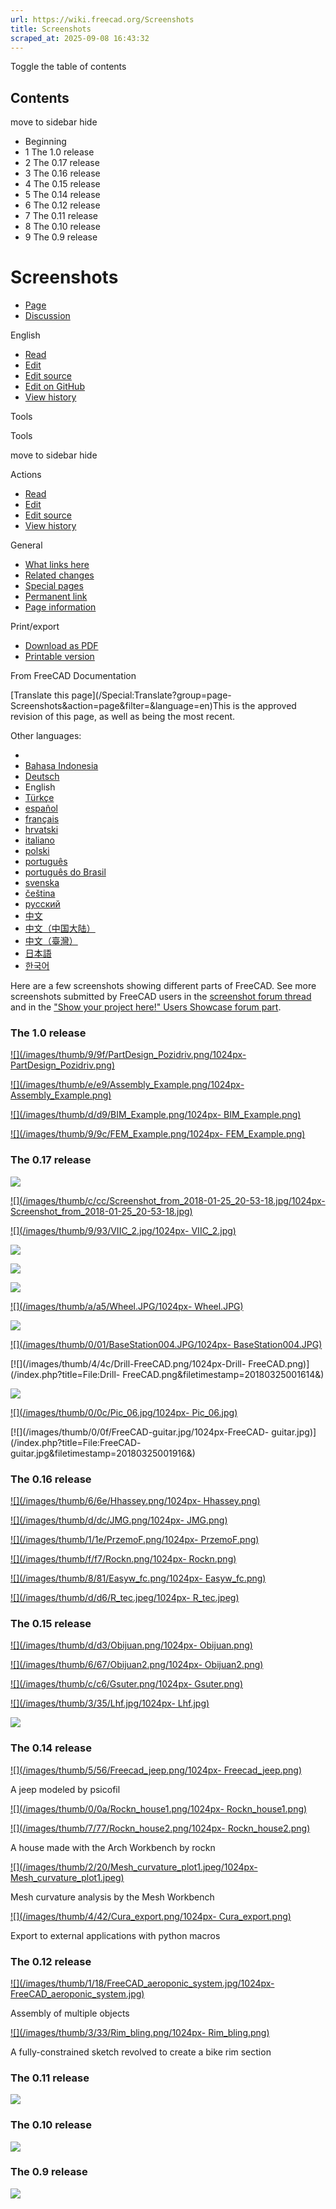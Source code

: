 ```yaml
---
url: https://wiki.freecad.org/Screenshots
title: Screenshots
scraped_at: 2025-09-08 16:43:32
---
```


Toggle the table of contents

## Contents

move to sidebar hide

  * Beginning
  * 1 The 1.0 release
  * 2 The 0.17 release
  * 3 The 0.16 release
  * 4 The 0.15 release
  * 5 The 0.14 release
  * 6 The 0.12 release
  * 7 The 0.11 release
  * 8 The 0.10 release
  * 9 The 0.9 release

# Screenshots

  * [Page](/Screenshots "View the content page \[ctrl-option-c\]")
  * [Discussion](/index.php?title=Talk:Screenshots&action=edit&redlink=1 "Discussion about the content page \(page does not exist\) \[ctrl-option-t\]")

English

  * [Read](/Screenshots)
  * [Edit](/index.php?title=Screenshots&veaction=edit "Edit this page \[ctrl-option-v\]")
  * [Edit source](/index.php?title=Screenshots&action=edit "Edit the source code of this page \[ctrl-option-e\]")
  * [Edit on GitHub](https://github.com/Reqrefusion/FreeCAD-Documentation-Project/blob/main/wiki/Screenshots.wikitext "Edit this page on GitHub")
  * [View history](/index.php?title=Screenshots&action=history "Past revisions of this page \[ctrl-option-h\]")

Tools

Tools

move to sidebar hide

Actions

  * [Read](/Screenshots)
  * [Edit](/index.php?title=Screenshots&veaction=edit "Edit this page \[ctrl-option-v\]")
  * [Edit source](/index.php?title=Screenshots&action=edit "Edit the source code of this page \[ctrl-option-e\]")
  * [View history](/index.php?title=Screenshots&action=history)

General

  * [What links here](/Special:WhatLinksHere/Screenshots "A list of all wiki pages that link here \[ctrl-option-j\]")
  * [Related changes](/Special:RecentChangesLinked/Screenshots "Recent changes in pages linked from this page \[ctrl-option-k\]")
  * [Special pages](/Special:SpecialPages "A list of all special pages \[ctrl-option-q\]")
  * [Permanent link](https://wiki.freecad.org/index.php?title=Screenshots&oldid=1597873 "Permanent link to this revision of this page")
  * [Page information](/index.php?title=Screenshots&action=info "More information about this page")

Print/export

  * [Download as PDF](/index.php?title=Special:DownloadAsPdf&page=Screenshots&action=show-download-screen)
  * [Printable version](javascript:print\(\); "Printable version of this page \[ctrl-option-p\]")

From FreeCAD Documentation

[Translate this page](/Special:Translate?group=page-
Screenshots&action=page&filter=&language=en)This is the approved revision of
this page, as well as being the most recent.

Other languages:

  * [](/index.php?title=Special:Translate&group=page-Screenshots&language=&task=view "Start translation for this language")
  * [Bahasa Indonesia](/Screenshots/id "Screenshots \(6% translated\)")
  * [Deutsch](/Screenshots/de "Bildschirmfotos \(100% translated\)")
  * English
  * [Türkçe](/Screenshots/tr "Ekran görüntüleri \(6% translated\)")
  * [español](/Screenshots/es "Capturas de pantalla \(29% translated\)")
  * [français](/Screenshots/fr "Captures d'écran \(100% translated\)")
  * [hrvatski](/Screenshots/hr "Slike zaslona \(6% translated\)")
  * [italiano](/Screenshots/it "Schermate \(100% translated\)")
  * [polski](/Screenshots/pl "Zrzuty ekranu \(100% translated\)")
  * [português](/Screenshots/pt "Capturas de Ecrã \(29% translated\)")
  * [português do Brasil](/Screenshots/pt-br "Capturas de tela \(29% translated\)")
  * [svenska](/Screenshots/sv "Screenshots \(6% translated\)")
  * [čeština](/Screenshots/cs "Screenshots \(6% translated\)")
  * [русский](/Screenshots/ru "Скриншоты \(29% translated\)")
  * [中文](/Screenshots/zh "截图集锦 \(29% translated\)")
  * [中文（中国大陆）](/Screenshots/zh-cn "截图 \(29% translated\)")
  * [中文（臺灣）](/Screenshots/zh-tw "螢幕快照 \(6% translated\)")
  * [日本語](/Screenshots/ja "スクリーンショット \(88% translated\)")
  * [한국어](/Screenshots/ko "갈무리 화면 \(29% translated\)")

Here are a few screenshots showing different parts of FreeCAD. See more
screenshots submitted by FreeCAD users in the [screenshot forum
thread](https://forum.freecad.org/viewtopic.php?f=8&t=4751) and in the ["Show
your project here!" Users Showcase forum
part](https://forum.freecad.org/viewforum.php?f=24).

### The 1.0 release

[![](/images/thumb/9/9f/PartDesign_Pozidriv.png/1024px-
PartDesign_Pozidriv.png)](/index.php?title=File:PartDesign_Pozidriv.png&filetimestamp=20240924104145&)

  
[![](/images/thumb/e/e9/Assembly_Example.png/1024px-
Assembly_Example.png)](/index.php?title=File:Assembly_Example.png&filetimestamp=20240924104332&)

  
[![](/images/thumb/d/d9/BIM_Example.png/1024px-
BIM_Example.png)](/index.php?title=File:BIM_Example.png&filetimestamp=20240924104410&)

  
[![](/images/thumb/9/9c/FEM_Example.png/1024px-
FEM_Example.png)](/index.php?title=File:FEM_Example.png&filetimestamp=20240924104435&)

### The 0.17 release

[![](/images/thumb/d/dc/6DPLEQ2.jpg/1024px-6DPLEQ2.jpg)](/index.php?title=File:6DPLEQ2.jpg&filetimestamp=20180324235540&)

  
[![](/images/thumb/c/cc/Screenshot_from_2018-01-25_20-53-18.jpg/1024px-
Screenshot_from_2018-01-25_20-53-18.jpg)](/index.php?title=File:Screenshot_from_2018-01-25_20-53-18.jpg&filetimestamp=20180324235813&)

  
[![](/images/thumb/9/93/VIIC_2.jpg/1024px-
VIIC_2.jpg)](/index.php?title=File:VIIC_2.jpg&filetimestamp=20180325000356&)

  
[![](/images/e/ee/Truggy_differential_full.jpg)](/index.php?title=File:Truggy_differential_full.jpg&filetimestamp=20180325000734&)

  
[![](/images/thumb/9/98/216.png/1024px-216.png)](/index.php?title=File:216.png&filetimestamp=20180325001024&)

  
[![](/images/4/43/Custom_extruder.jpg)](/index.php?title=File:Custom_extruder.jpg&filetimestamp=20180325001208&)

  
[![](/images/thumb/a/a5/Wheel.JPG/1024px-
Wheel.JPG)](/index.php?title=File:Wheel.JPG&filetimestamp=20180325001257&)

  
[![](/images/9/94/Axoview-r.JPG)](/index.php?title=File:Axoview-r.JPG&filetimestamp=20180325001347&)

  
[![](/images/thumb/0/01/BaseStation004.JPG/1024px-
BaseStation004.JPG)](/index.php?title=File:BaseStation004.JPG&filetimestamp=20180325001458&)

  
[![](/images/thumb/4/4c/Drill-FreeCAD.png/1024px-Drill-
FreeCAD.png)](/index.php?title=File:Drill-
FreeCAD.png&filetimestamp=20180325001614&)

  
[![](/images/0/0a/Drone_Design_Full.jpg)](/index.php?title=File:Drone_Design_Full.jpg&filetimestamp=20180325001631&)

  
[![](/images/thumb/0/0c/Pic_06.jpg/1024px-
Pic_06.jpg)](/index.php?title=File:Pic_06.jpg&filetimestamp=20180325001729&)

  
[![](/images/thumb/0/0f/FreeCAD-guitar.jpg/1024px-FreeCAD-
guitar.jpg)](/index.php?title=File:FreeCAD-
guitar.jpg&filetimestamp=20180325001916&)

### The 0.16 release

[![](/images/thumb/6/6e/Hhassey.png/1024px-
Hhassey.png)](/index.php?title=File:Hhassey.png&filetimestamp=20160222073231&)

  
[![](/images/thumb/d/dc/JMG.png/1024px-
JMG.png)](/index.php?title=File:JMG.png&filetimestamp=20160222073320&)

  
[![](/images/thumb/1/1e/PrzemoF.png/1024px-
PrzemoF.png)](/index.php?title=File:PrzemoF.png&filetimestamp=20160222073409&)

  
[![](/images/thumb/f/f7/Rockn.png/1024px-
Rockn.png)](/index.php?title=File:Rockn.png&filetimestamp=20160222073450&)

  
[![](/images/thumb/8/81/Easyw_fc.png/1024px-
Easyw_fc.png)](/index.php?title=File:Easyw_fc.png&filetimestamp=20160222073531&)

  
[![](/images/thumb/d/d6/R_tec.jpeg/1024px-
R_tec.jpeg)](/index.php?title=File:R_tec.jpeg&filetimestamp=20160222073610&)

### The 0.15 release

[![](/images/thumb/d/d3/Obijuan.png/1024px-
Obijuan.png)](/index.php?title=File:Obijuan.png&filetimestamp=20160222072513&)

  
[![](/images/thumb/6/67/Obijuan2.png/1024px-
Obijuan2.png)](/index.php?title=File:Obijuan2.png&filetimestamp=20160222072624&)

  
[![](/images/thumb/c/c6/Gsuter.png/1024px-
Gsuter.png)](/index.php?title=File:Gsuter.png&filetimestamp=20160222072737&)

  
[![](/images/thumb/3/35/Lhf.jpg/1024px-
Lhf.jpg)](/index.php?title=File:Lhf.jpg&filetimestamp=20160222072828&)

  
[![](/images/9/95/Lou_papet.png)](/index.php?title=File:Lou_papet.png&filetimestamp=20160222072905&)

### The 0.14 release

[![](/images/thumb/5/56/Freecad_jeep.png/1024px-
Freecad_jeep.png)](/index.php?title=File:Freecad_jeep.png&filetimestamp=20140213174108&)

A jeep modeled by psicofil

  
[![](/images/thumb/0/0a/Rockn_house1.png/1024px-
Rockn_house1.png)](/index.php?title=File:Rockn_house1.png&filetimestamp=20140213200254&)

  
[![](/images/thumb/7/77/Rockn_house2.png/1024px-
Rockn_house2.png)](/index.php?title=File:Rockn_house2.png&filetimestamp=20140213200331&)

A house made with the Arch Workbench by rockn

  
[![](/images/thumb/2/20/Mesh_curvature_plot1.jpeg/1024px-
Mesh_curvature_plot1.jpeg)](/index.php?title=File:Mesh_curvature_plot1.jpeg&filetimestamp=20140213201034&)

Mesh curvature analysis by the Mesh Workbench

  
[![](/images/thumb/4/42/Cura_export.png/1024px-
Cura_export.png)](/index.php?title=File:Cura_export.png&filetimestamp=20140213201149&)

Export to external applications with python macros

### The 0.12 release

[![](/images/thumb/1/18/FreeCAD_aeroponic_system.jpg/1024px-
FreeCAD_aeroponic_system.jpg)](/index.php?title=File:FreeCAD_aeroponic_system.jpg&filetimestamp=20111123023154&)

Assembly of multiple objects

  
[![](/images/thumb/3/33/Rim_bling.png/1024px-
Rim_bling.png)](/index.php?title=File:Rim_bling.png&filetimestamp=20111020172019&)

A fully-constrained sketch revolved to create a bike rim section

### The 0.11 release

[![](/images/2/2d/FreeCAD011.png)](/index.php?title=File:FreeCAD011.png&filetimestamp=20110220150918&)

### The 0.10 release

[![](/images/b/b3/Freecad010.png)](/index.php?title=File:Freecad010.png&filetimestamp=20100509160414&)

### The 0.9 release

[![](/images/8/81/Freecad09.jpg)](/index.php?title=File:Freecad09.jpg&filetimestamp=20091122143204&)

